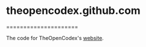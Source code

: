 # theopencodex.github.com
=====================

The code for TheOpenCodex's [website](http://theopencodex.github.com).